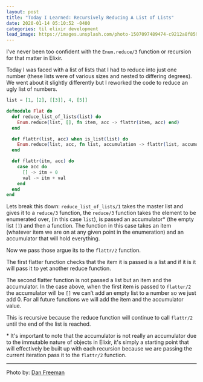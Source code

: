 ```yaml
---
layout: post
title: "Today I Learned: Recursively Reducing A List of Lists"
date: 2020-01-14 05:10:52 -0400
categories: til elixir development
lead_image: https://images.unsplash.com/photo-1507097489474-c9212a8f8597?ixlib=rb-1.2.1&ixid=eyJhcHBfaWQiOjEyMDd9&auto=format&fit=crop&w=1051&q=80
---
```


I’ve never been too confident with the `Enum.reduce/3` function or recursion for that matter in Elixir.

Today I was faced with a list of lists that I had to reduce into just one number (these lists were of various sizes
and nested to differing degrees). We went about it slightly differently but I reworked the code to reduce an ugly list of numbers.

```Elixir
list = [1, [2], [[3]], 4, [5]]

defmodule Flat do
  def reduce_list_of_lists(list) do
    Enum.reduce(list, [], fn item, acc -> flattr(item, acc) end)
  end

  def flattr(list, acc) when is_list(list) do
    Enum.reduce(list, acc, fn list, accumulation -> flattr(list, accumulation) end)
  end

  def flattr(itm, acc) do
    case acc do
      [] -> itm + 0
      val -> itm + val
    end
  end
end
```

Lets break this down:
`reduce_list_of_lists/1` takes the master list and gives it to a `reduce/3` function, the `reduce/3` function takes the element to be enumerated over, (in this case `list`), is passed an accumulator\* (the empty list `[]`) and then a function. The function in this case takes an item (whatever item we are on at any given point in the enumeration) and an accumulator that will hold everything.

Now we pass those argue its to the `flattr/2` function.

The first flatter function checks that the item it is passed is a list and if it is it will pass it to yet another reduce function.

The second flatter function is not passed a list but an item and the accumulator. In the case above, when the first item is passed to `flatter/2` the accumulator will be `[]` we can’t add an empty list to a number so we just add 0. For all future functions we will add the item and the accumulator value.

This is recursive because the reduce function will continue to call `flattr/2` until the end of the list is reached.

\* It's important to note that the accumulator is not really an accumulator due to the immutable nature of objects in Elixir, it's simply a starting point that will effectively be built up with each recursion because we are passing the current iteration pass it to the `flattr/2` function.

---

Photo by: [Dan Freeman](https://unsplash.com/@danfreemanphoto)

